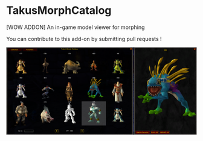 # TakusMorphCatalog
[WOW ADDON] An in-game model viewer for morphing

You can contribute to this add-on by submitting pull requests !

![Test Image 1](morph.png)

